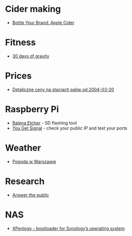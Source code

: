 # Cider making

* [Bottle Your Brand: Apple Cider](https://www.bottleyourbrand.com/cider-labels-pure-apple-2380)

# Fitness

* [30 days of gravity](https://darebee.com/programs/30-days-of-gravity.html?showall=&start=2)

# Prices

* [Detaliczne ceny na stacjach paliw od 2004-03-20](http://mrc.tychy.pl/ceny.paliw/?okres=&slowo=&wykres=duzy)

# Raspberry Pi

* [Balena Etcher](https://www.balena.io/etcher/) - SD flashing tool
* [You Get Signal](https://www.yougetsignal.com/tools/open-ports/) - check your public IP and test your ports

# Weather

* [Pogoda w Warszawie](http://warszawa.infometeo.pl/)

# Research

* [Answer the public](https://answerthepublic.com/)

# NAS

* [XPenlogy - bootloader for Synology’s operating system](https://xpenology.org/)
